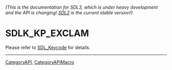 ###### (This is the documentation for SDL3, which is under heavy development and the API is changing! [SDL2](https://wiki.libsdl.org/SDL2/) is the current stable version!)
# SDLK_KP_EXCLAM

Please refer to [SDL_Keycode](SDL_Keycode) for details.

----
[CategoryAPI](CategoryAPI), [CategoryAPIMacro](CategoryAPIMacro)


